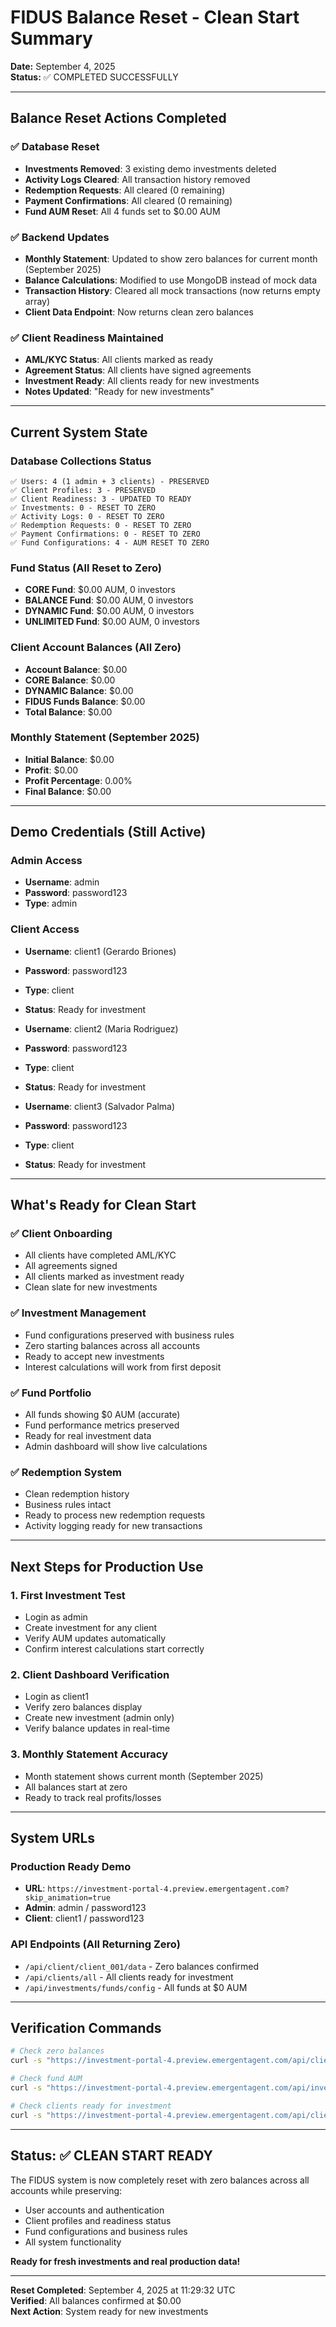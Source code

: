 # FIDUS Balance Reset - Clean Start Summary

**Date:** September 4, 2025  
**Status:** ✅ COMPLETED SUCCESSFULLY

---

## Balance Reset Actions Completed

### ✅ **Database Reset**
- **Investments Removed**: 3 existing demo investments deleted
- **Activity Logs Cleared**: All transaction history removed
- **Redemption Requests**: All cleared (0 remaining)
- **Payment Confirmations**: All cleared (0 remaining)
- **Fund AUM Reset**: All 4 funds set to $0.00 AUM

### ✅ **Backend Updates**
- **Monthly Statement**: Updated to show zero balances for current month (September 2025)
- **Balance Calculations**: Modified to use MongoDB instead of mock data
- **Transaction History**: Cleared all mock transactions (now returns empty array)
- **Client Data Endpoint**: Now returns clean zero balances

### ✅ **Client Readiness Maintained**
- **AML/KYC Status**: All clients marked as ready
- **Agreement Status**: All clients have signed agreements
- **Investment Ready**: All clients ready for new investments
- **Notes Updated**: "Ready for new investments"

---

## Current System State

### Database Collections Status
```
✅ Users: 4 (1 admin + 3 clients) - PRESERVED
✅ Client Profiles: 3 - PRESERVED  
✅ Client Readiness: 3 - UPDATED TO READY
✅ Investments: 0 - RESET TO ZERO
✅ Activity Logs: 0 - RESET TO ZERO
✅ Redemption Requests: 0 - RESET TO ZERO
✅ Payment Confirmations: 0 - RESET TO ZERO
✅ Fund Configurations: 4 - AUM RESET TO ZERO
```

### Fund Status (All Reset to Zero)
- **CORE Fund**: $0.00 AUM, 0 investors
- **BALANCE Fund**: $0.00 AUM, 0 investors  
- **DYNAMIC Fund**: $0.00 AUM, 0 investors
- **UNLIMITED Fund**: $0.00 AUM, 0 investors

### Client Account Balances (All Zero)
- **Account Balance**: $0.00
- **CORE Balance**: $0.00
- **DYNAMIC Balance**: $0.00
- **FIDUS Funds Balance**: $0.00
- **Total Balance**: $0.00

### Monthly Statement (September 2025)
- **Initial Balance**: $0.00
- **Profit**: $0.00
- **Profit Percentage**: 0.00%
- **Final Balance**: $0.00

---

## Demo Credentials (Still Active)

### Admin Access
- **Username**: admin
- **Password**: password123
- **Type**: admin

### Client Access
- **Username**: client1 (Gerardo Briones)
- **Password**: password123
- **Type**: client
- **Status**: Ready for investment

- **Username**: client2 (Maria Rodriguez)  
- **Password**: password123
- **Type**: client
- **Status**: Ready for investment

- **Username**: client3 (Salvador Palma)
- **Password**: password123  
- **Type**: client
- **Status**: Ready for investment

---

## What's Ready for Clean Start

### ✅ **Client Onboarding**
- All clients have completed AML/KYC
- All agreements signed
- All clients marked as investment ready
- Clean slate for new investments

### ✅ **Investment Management**
- Fund configurations preserved with business rules
- Zero starting balances across all accounts
- Ready to accept new investments
- Interest calculations will work from first deposit

### ✅ **Fund Portfolio**
- All funds showing $0 AUM (accurate)
- Fund performance metrics preserved
- Ready for real investment data
- Admin dashboard will show live calculations

### ✅ **Redemption System**
- Clean redemption history
- Business rules intact
- Ready to process new redemption requests
- Activity logging ready for new transactions

---

## Next Steps for Production Use

### 1. **First Investment Test**
- Login as admin
- Create investment for any client
- Verify AUM updates automatically
- Confirm interest calculations start correctly

### 2. **Client Dashboard Verification**
- Login as client1
- Verify zero balances display
- Create new investment (admin only)
- Verify balance updates in real-time

### 3. **Monthly Statement Accuracy**
- Month statement shows current month (September 2025)
- All balances start at zero
- Ready to track real profits/losses

---

## System URLs

### Production Ready Demo
- **URL**: `https://investment-portal-4.preview.emergentagent.com?skip_animation=true`
- **Admin**: admin / password123
- **Client**: client1 / password123

### API Endpoints (All Returning Zero)
- `/api/client/client_001/data` - Zero balances confirmed
- `/api/clients/all` - All clients ready for investment
- `/api/investments/funds/config` - All funds at $0 AUM

---

## Verification Commands

```bash
# Check zero balances
curl -s "https://investment-portal-4.preview.emergentagent.com/api/client/client_001/data" | jq '.monthly_statement'

# Check fund AUM
curl -s "https://investment-portal-4.preview.emergentagent.com/api/investments/funds/config" | jq '.funds[].aum'

# Check clients ready for investment  
curl -s "https://investment-portal-4.preview.emergentagent.com/api/clients/all" | jq '.ready_for_investment'
```

---

## Status: ✅ CLEAN START READY

The FIDUS system is now completely reset with zero balances across all accounts while preserving:
- User accounts and authentication
- Client profiles and readiness status  
- Fund configurations and business rules
- All system functionality

**Ready for fresh investments and real production data!**

---

**Reset Completed**: September 4, 2025 at 11:29:32 UTC  
**Verified**: All balances confirmed at $0.00  
**Next Action**: System ready for new investments